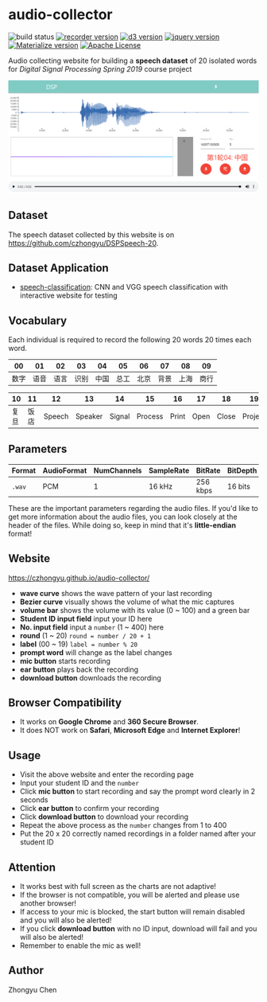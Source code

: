# audio-collector

![build status](https://img.shields.io/badge/build-passing-green.svg)
[![recorder version](https://img.shields.io/badge/recorder-unknown-yellow.svg)](https://github.com/xiangyuecn/Recorder)
[![d3 version](https://img.shields.io/badge/d3-5.7.0-yellow.svg)](https://d3js.org)
[![jquery version](https://img.shields.io/badge/jquery-3.3.1-yellow.svg)](https://jquery.com/)
[![Materialize version](https://img.shields.io/badge/Materialize-1.0.0-yellow.svg)](https://materializecss.com/)
[![Apache License](https://img.shields.io/badge/license-Apache2.0-blue.svg)](http://www.apache.org/licenses/)

Audio collecting website for building a __speech dataset__ of 20 isolated words for _Digital Signal Processing Spring 2019_ course project

![screen shot](static/image/record.png)

## Dataset

The speech dataset collected by this website is on https://github.com/czhongyu/DSPSpeech-20. 

## Dataset Application

* [speech-classification](https://github.com/czhongyu/speech-classification): CNN and VGG speech classification with interactive website for testing

## Vocabulary

Each individual is required to record the following 20 words 20 times each word.

|  00    |   01  |    02  |   03  |    04    |    05 |   06   |  07   |    08  |    09    |
| ------ | ------ | ------ | ------- | ------- |------ | ------ | ------ | ------- | ------- |
| 数字    | 语音   | 语言   | 识别     | 中国    | 总工    | 北京   | 背景   | 上海     | 商行    |

|  10    |   11  |    12  |   13  |    14    |    15 |   16   |  17   |    18  |    19    |
| ------ | ------ | ------ | ------- | ------- |------ | ------ | ------ | ------- | ------- |
| 复旦    | 饭店   | Speech | Speaker | Signal  |Process | Print | Open   | Close   | Project |

## Parameters

| Format | AudioFormat | NumChannels  | SampleRate | BitRate | BitDepth |length |
| ------ | ------ | ------ | ------- | ------- | ------- | ------- |
| `.wav` | PCM | 1 | 16 kHz | 256 kbps | 16 bits | ~2 s |

These are the important parameters regarding the audio files. 
If you'd like to get more information about the audio files, 
you can look closely at the header of the files.
While doing so, keep in mind that it's __little-endian__ format!

## Website

https://czhongyu.github.io/audio-collector/

* __wave curve__ shows the wave pattern of your last recording
* __Bezier curve__ visually shows the volume of what the mic captures
* __volume bar__ shows the volume with its value (0 ~ 100) and a green bar
* __Student ID input field__ input your ID here
* __No. input field__ input a `number` (1 ~ 400) here
* __round__ (1 ~ 20) `round = number / 20 + 1`
* __label__ (00 ~ 19) `label = number % 20`
* __prompt word__ will change as the label changes
* __mic button__ starts recording
* __ear button__ plays back the recording
* __download button__ downloads the recording

## Browser Compatibility

* It works on __Google Chrome__ and __360 Secure Browser__.
* It does NOT work on __Safari__, __Microsoft Edge__ and __Internet Explorer__!

## Usage

* Visit the above website and enter the recording page
* Input your student ID and the `number`
* Click __mic button__ to start recording and say the prompt word clearly in 2 seconds
* Click __ear button__ to confirm your recording
* Click __download button__ to download your recording 
* Repeat the above process as the `number` changes from 1 to 400 
* Put the 20 x 20 correctly named recordings in a folder named after your student ID

## Attention

* It works best with full screen as the charts are not adaptive!
* If the browser is not compatible, you will be alerted and please use another browser!
* If access to your mic is blocked, the start button will remain disabled and you will also be alerted!
* If you click __download button__ with no ID input, download will fail and you will also be alerted!
* Remember to enable the mic as well!

## Author

Zhongyu Chen
